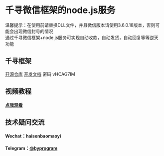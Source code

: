 # 千寻微信框架的node.js服务
温馨提示：在使用前请替换DLL文件，并且微信版本请使用3.6.0.18版本，否则可能会出现微信封号的情况<br>
通过千寻微信框架+node.js服务可实现自动收款，自动发货，自动回复等等逆天功能
## 千寻框架
[开源仓库](https://gitee.com/ai-chen-qi/pc-v-hook-http-api)
[开发文档](https://www.apifox.cn/apidoc/shared-af49a169-8b5c-4137-a5ea-723a10e8e794/doc-1046131) 密码 vHCAG7IM
## 视频教程
#### [点我观看](https://www.bilibili.com/video/BV1a24y127p3/?vd_source=48c35e24d7b261232941dea99e1ec1d0)
## 技术疑问交流
#### Wechat：haisenbaomaoyi
#### Telegram：[@byprogram](https://t.me/byprogram)
